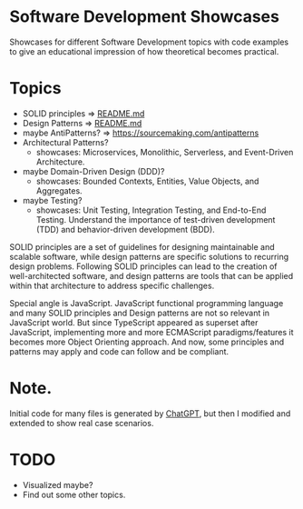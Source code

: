 Software Development Showcases
===

Showcases for different Software Development topics with code examples to give an educational impression of how theoretical becomes practical.

# Topics

- SOLID principles => [README.md](./solid/README.md)
- Design Patterns => [README.md](./design-patterns/README.md)
- maybe AntiPatterns? => https://sourcemaking.com/antipatterns
- Architectural Patterns?
  - showcases: Microservices, Monolithic, Serverless, and Event-Driven Architecture.
- maybe Domain-Driven Design (DDD)?
  - showcases: Bounded Contexts, Entities, Value Objects, and Aggregates.
- maybe Testing? 
  - showcases: Unit Testing, Integration Testing, and End-to-End Testing. Understand the importance of test-driven development (TDD) and behavior-driven development (BDD).

SOLID principles are a set of guidelines for designing maintainable and scalable software, while design patterns are specific solutions to recurring design problems. 
Following SOLID principles can lead to the creation of well-architected software, and design patterns are tools that can be applied within that architecture to address specific challenges.

Special angle is JavaScript. JavaScript functional programming language and many SOLID principles and Design patterns are not so relevant in JavaScript world. But since TypeScript appeared as superset after JavaScript, implementing more and more ECMAScript paradigms/features it becomes more Object Orienting approach. And now, some principles and patterns may apply and code can follow and be compliant.  

# Note.

Initial code for many files is generated by [ChatGPT](https://chat.openai.com/), but then I modified and extended to show real case scenarios.

# TODO 

- Visualized maybe?
- Find out some other topics.
